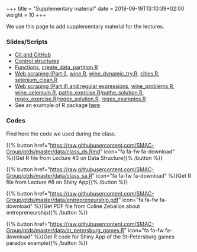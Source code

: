+++
title = "Supplementary material"
date =  2018-09-19T13:10:39+02:00
weight = 10
+++

We use this page to add supplementary material for the lectures.

### Slides/Scripts

- [Git and GitHub](https://raw.githubusercontent.com/SMAC-Group/ptds/master/data/1-github.pdf)
- [Control structures](https://raw.githubusercontent.com/SMAC-Group/ptds/master/data/3-control-structures.html)
- [Functions](https://raw.githubusercontent.com/SMAC-Group/ptds/master/data/4-functions.html), [create_data_partition.R](https://raw.githubusercontent.com/SMAC-Group/ptds/master/data/create_data_partition.R)
- [Web scraping (Part I)](https://raw.githubusercontent.com/SMAC-Group/ptds/master/data/5-scraping.html), [wine.R](https://raw.githubusercontent.com/SMAC-Group/ptds/master/data/wine.R), [wine_dynamic_try.R](https://raw.githubusercontent.com/SMAC-Group/ptds/master/data/wine_dynamic_try.R), [cities.R](https://raw.githubusercontent.com/SMAC-Group/ptds/master/data/cities.R), [selenium_clean.R](https://raw.githubusercontent.com/SMAC-Group/ptds/master/data/selenium_clean.R)
- [Web scraping (Part II) and regular expressions](https://raw.githubusercontent.com/SMAC-Group/ptds/master/data/6-regex.html), [wine_problems.R](https://raw.githubusercontent.com/SMAC-Group/ptds/master/data/wine_problems.R), [wine_selenium.R](https://raw.githubusercontent.com/SMAC-Group/ptds/master/data/wine_selenium.R), [pathe_exercise.R](https://raw.githubusercontent.com/SMAC-Group/ptds/master/data/pathe_exercise.R)/[pathe_solution.R](https://raw.githubusercontent.com/SMAC-Group/ptds/master/data/pathe_solution.R), [regex_exercise.R](https://raw.githubusercontent.com/SMAC-Group/ptds/master/data/regex_exercise.R)/[regex_solution.R](https://raw.githubusercontent.com/SMAC-Group/ptds/master/data/regex_solution.R), [regex_examples.R](https://raw.githubusercontent.com/SMAC-Group/ptds/master/data/regex_examples.R)
- See an example of R package [here](https://github.com/SMAC-Group/test0)

### Codes
Find here the code we used during the class.

{{% button href="https://raw.githubusercontent.com/SMAC-Group/ptds/master/data/class_ds.Rmd" icon="fa fa-fw fa-download" %}}Get R file from Lecture #3 on Data Structure{{% /button %}}

{{% button href="https://raw.githubusercontent.com/SMAC-Group/ptds/master/data/class_sa.R" icon="fa fa-fw fa-download" %}}Get R file from Lecture #8 on Shiny App{{% /button %}}

{{% button href="https://raw.githubusercontent.com/SMAC-Group/ptds/master/data/entrepreneurship.pdf" icon="fa fa-fw fa-download" %}}Get PDF file from Coline Zeballos about entrepreneurship{{% /button %}}

{{% button href="https://raw.githubusercontent.com/SMAC-Group/ptds/master/data/st_petersburg_games.R" icon="fa fa-fw fa-download" %}}Get R code for Shiny App of the St-Petersburg games paradox example{{% /button %}}
